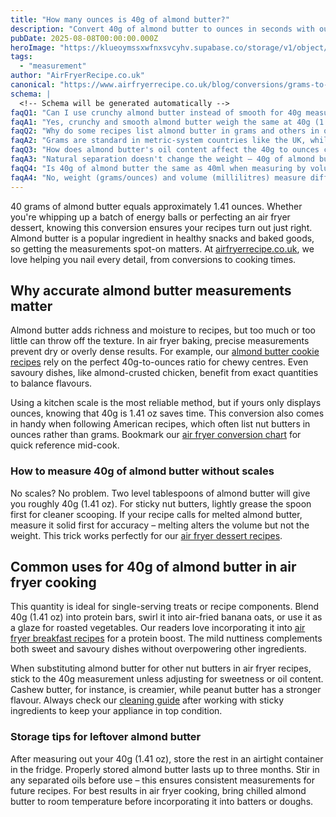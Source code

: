 ```yaml
---
title: "How many ounces is 40g of almond butter?"
description: "Convert 40g of almond butter to ounces in seconds with our easy guide – perfect for air fryer recipes and precise baking measurements."
pubDate: 2025-08-08T00:00:00.000Z
heroImage: "https://klueoymssxwfnxsvcyhv.supabase.co/storage/v1/object/public/Shmucket/40g-almond-butter-to-ounces.webp"
tags:
  - "measurement"
author: "AirFryerRecipe.co.uk"
canonical: "https://www.airfryerrecipe.co.uk/blog/conversions/grams-to-ounces/40g-almond-butter-to-ounces"
schema: |
  <!-- Schema will be generated automatically -->
faqQ1: "Can I use crunchy almond butter instead of smooth for 40g measurements?"
faqA1: "Yes, crunchy and smooth almond butter weigh the same at 40g (1.41 oz). The texture difference won't affect the weight, though it may slightly alter recipe outcomes. For air fryer baking, smooth blends distribute more evenly, while crunchy adds texture to coatings or toppings."
faqQ2: "Why do some recipes list almond butter in grams and others in ounces?"
faqA2: "Grams are standard in metric-system countries like the UK, while ounces are more common in the US. At 40g (1.41 oz), the amount is identical – just measured differently. Always check which unit your recipe uses, especially with air fryer recipes where precision impacts cooking results."
faqQ3: "How does almond butter's oil content affect the 40g to ounces conversion?"
faqA3: "Natural separation doesn't change the weight – 40g of almond butter with oil on top still equals 1.41 oz when stirred and measured. For consistent air fryer results, thoroughly mix separated almond butter before measuring to distribute the oils evenly throughout."
faqQ4: "Is 40g of almond butter the same as 40ml when measuring by volume?"
faqA4: "No, weight (grams/ounces) and volume (millilitres) measure differently. While 40g of almond butter equals 1.41 oz by weight, its volume in millilitres varies based on density and aeration. For air fryer recipes, always use weight measurements (grams or ounces) for reliable results."
---
```

<p>40 grams of almond butter equals approximately 1.41 ounces. Whether you're whipping up a batch of energy balls or perfecting an air fryer dessert, knowing this conversion ensures your recipes turn out just right. Almond butter is a popular ingredient in healthy snacks and baked goods, so getting the measurements spot-on matters. At <a href=https://www.airfryerrecipe.co.uk>airfryerrecipe.co.uk</a>, we love helping you nail every detail, from conversions to cooking times.</p>  

<h2>Why accurate almond butter measurements matter</h2>  
<p>Almond butter adds richness and moisture to recipes, but too much or too little can throw off the texture. In air fryer baking, precise measurements prevent dry or overly dense results. For example, our <a href=https://www.airfryerrecipe.co.uk/recipes>almond butter cookie recipes</a> rely on the perfect 40g-to-ounces ratio for chewy centres. Even savoury dishes, like almond-crusted chicken, benefit from exact quantities to balance flavours.</p>  
<p>Using a kitchen scale is the most reliable method, but if yours only displays ounces, knowing that 40g is 1.41 oz saves time. This conversion also comes in handy when following American recipes, which often list nut butters in ounces rather than grams. Bookmark our <a href=https://www.airfryerrecipe.co.uk/air-fryer-conversion-chart>air fryer conversion chart</a> for quick reference mid-cook.</p>  

<h3>How to measure 40g of almond butter without scales</h3>  
<p>No scales? No problem. Two level tablespoons of almond butter will give you roughly 40g (1.41 oz). For sticky nut butters, lightly grease the spoon first for cleaner scooping. If your recipe calls for melted almond butter, measure it solid first for accuracy – melting alters the volume but not the weight. This trick works perfectly for our <a href=https://www.airfryerrecipe.co.uk/recipe-category/dessert>air fryer dessert recipes</a>.</p>  

<h2>Common uses for 40g of almond butter in air fryer cooking</h2>  
<p>This quantity is ideal for single-serving treats or recipe components. Blend 40g (1.41 oz) into protein bars, swirl it into air-fried banana oats, or use it as a glaze for roasted vegetables. Our readers love incorporating it into <a href=https://www.airfryerrecipe.co.uk/recipe-category/breakfast>air fryer breakfast recipes</a> for a protein boost. The mild nuttiness complements both sweet and savoury dishes without overpowering other ingredients.</p>  
<p>When substituting almond butter for other nut butters in air fryer recipes, stick to the 40g measurement unless adjusting for sweetness or oil content. Cashew butter, for instance, is creamier, while peanut butter has a stronger flavour. Always check our <a href=https://www.airfryerrecipe.co.uk/air-fryer-cleaner>cleaning guide</a> after working with sticky ingredients to keep your appliance in top condition.</p>  

<h3>Storage tips for leftover almond butter</h3>  
<p>After measuring out your 40g (1.41 oz), store the rest in an airtight container in the fridge. Properly stored almond butter lasts up to three months. Stir in any separated oils before use – this ensures consistent measurements for future recipes. For best results in air fryer cooking, bring chilled almond butter to room temperature before incorporating it into batters or doughs.</p>

